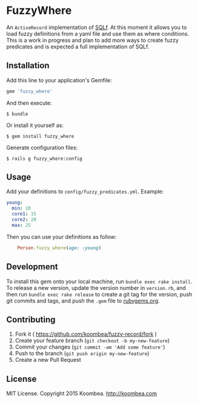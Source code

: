 # FuzzyWhere

An `ActiveRecord` implementation of [SQLf](http://en.wikipedia.org/wiki/SQLf).
At this moment it allows you to load fuzzy definitions from a yaml file and use them as where conditions.
This is a work in progress and plan to add more ways to create fuzzy predicates and is expected a full implementation of SQLf.

## Installation

Add this line to your application's Gemfile:

```ruby
gem 'fuzzy_where'
```

And then execute:

    $ bundle

Or install it yourself as:

    $ gem install fuzzy_where

Generate configuration files:

    $ rails g fuzzy_where:config

## Usage

Add your definitions to `config/fuzzy_predicates.yml`.
Example:
```yaml
young:
  min: 10
  core1: 15
  core2: 20
  max: 25
```

Then you can use your definitions as follow:
```ruby
    Person.fuzzy_where(age: :young)
```

## Development

To install this gem onto your local machine, run `bundle exec rake install`.
To release a new version, update the version number in `version.rb`,
and then run `bundle exec rake release` to create a git tag for the version, push git commits and tags,
and push the `.gem` file to [rubygems.org](https://rubygems.org).

## Contributing

1. Fork it ( https://github.com/koombea/fuzzy-record/fork )
2. Create your feature branch (`git checkout -b my-new-feature`)
3. Commit your changes (`git commit -am 'Add some feature'`)
4. Push to the branch (`git push origin my-new-feature`)
5. Create a new Pull Request

## License

MIT License. Copyright 2015 Koombea. http://koombea.com
